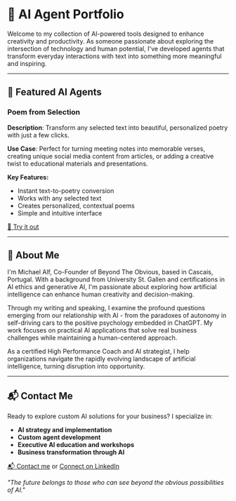 # 🧠 AI Agent Portfolio

Welcome to my collection of AI-powered tools designed to enhance creativity and productivity. As someone passionate about exploring the intersection of technology and human potential, I've developed agents that transform everyday interactions with text into something more meaningful and inspiring.

---

## 🚀 Featured AI Agents

### Poem from Selection  
**Description**: Transform any selected text into beautiful, personalized poetry with just a few clicks.

**Use Case**: Perfect for turning meeting notes into memorable verses, creating unique social media content from articles, or adding a creative twist to educational materials and presentations.

**Key Features:**
- Instant text-to-poetry conversion
- Works with any selected text
- Creates personalized, contextual poems
- Simple and intuitive interface

[🔗 Try it out]([https://app.mindstudio.ai/agents/a-poem-from-a-selection-1cfe3031](https://app.mindstudio.ai/agents/a-poem-from-a-selection-1cfe3031/run))

---

## 📖 About Me

I'm Michael Alf, Co-Founder of Beyond The Obvious, based in Cascais, Portugal. With a background from University St. Gallen and certifications in AI ethics and generative AI, I'm passionate about exploring how artificial intelligence can enhance human creativity and decision-making.

Through my writing and speaking, I examine the profound questions emerging from our relationship with AI - from the paradoxes of autonomy in self-driving cars to the positive psychology embedded in ChatGPT. My work focuses on practical AI applications that solve real business challenges while maintaining a human-centered approach.

As a certified High Performance Coach and AI strategist, I help organizations navigate the rapidly evolving landscape of artificial intelligence, turning disruption into opportunity.

---

## 📬 Contact Me

Ready to explore custom AI solutions for your business? I specialize in:
- **AI strategy and implementation**
- **Custom agent development**
- **Executive AI education and workshops**
- **Business transformation through AI**

[📬 Contact me](mailto:info@alfglobal.co) or [Connect on LinkedIn](https://www.linkedin.com/in/themichaelalf)

*"The future belongs to those who can see beyond the obvious possibilities of AI."*
